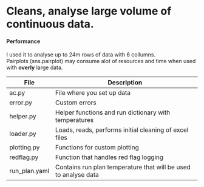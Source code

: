 # Cleans, analyse large volume of continuous data.
#### Performance
I used it to analyse up to 24m rows of data with 6 collumns.<br>
Pairplots (sns.pairplot) may consume alot of resources and time when used with <b>overly</b> large data. 

|File|Description|
|---|---|
|ac.py|File where you set up data|
|error.py|Custom errors|
|helper.py|Helper functions and run dictionary with temperatures|
|loader.py|Loads, reads, performs initial cleaning of excel files|
|plotting.py|Functions for custom plotting|
|redflag.py|Function that handles red flag logging|
|run_plan.yaml|Contains run plan temperature that will be used to analyse data|
